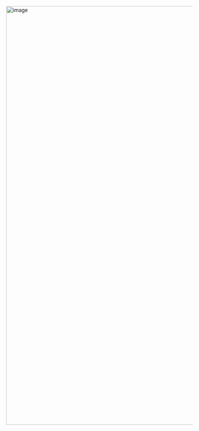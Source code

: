 <img width="1920" height="1130" alt="image" src="https://github.com/user-attachments/assets/d27e62f6-794f-436f-9123-67251f39c817" />
